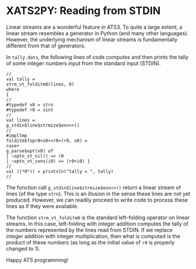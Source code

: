 # XATS2PY: Reading from STDIN

Linear streams are a wonderful feature in ATS3.  To quite a large
extent, a linear stream resembles a generator in Python (and many
other languages). However, the underlying mechanism of linear streams
is fundamentally different from that of generators.

In `tally.dats`, the following lines of code computes and
then prints the tally of some integer numbers input from the
standard input (STDIN).

```
//
val tally =
strm_vt_folditm0(lines, 0)
where
{
//
#typedef x0 = strn
#typedef r0 = sint
//
val lines =
g_stdin$line$strmize$exn<>()
//
#impltmp
folditm$fopr0<x0><r0>(r0, x0) =
case+
g_parse$opt(x0) of
| ~optn_vt_nil() => r0
| ~optn_vt_cons(i0) => (r0+i0) }
//
val ((*0*)) = printsln("tally = ", tally)
//
```

The function call `g_stdin$line$strmize$exn<>()` return
a linear stream of lines (of the type `strn`). This is an illusion
in the sense these lines are not yet produced. However, we can readily
proceed to write code to process these lines as if they were available.

The function `strm_vt_folditm0` is the standard left-folding operator
on linear streams. In this case, left-folding with integer addition
computes the tally of the numbers represented by the lines read from
STDIN. If we replace integer addition with integer multiplication,
then what is computed is the product of these numbers (as long as the
initial value of `r0` is properly changed to 1).
  
  
Happy ATS programming!
